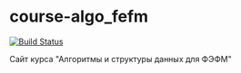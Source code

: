 # course-algo_fefm

[![Build Status](https://travis-ci.com/mipt-cs/course-algo_fefm.svg?branch=master)](https://travis-ci.com/mipt-cs/course-algo_fefm)


Сайт курса "Алгоритмы и структуры данных для ФЭФМ"
